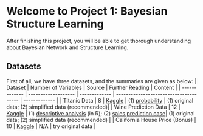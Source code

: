 # Welcome to Project 1: Bayesian Structure Learning 
After finishing this project, you will be able to get thorough understanding about Bayesian Network and Structure Learning.

## Datasets
First of all, we have three datasets, and the summaries are given as below:
| Dataset  | Number of Variables | Source | Further Reading | Content |
| ------------- | ------------------- | ------------- | -------------------------------------- | ------------- |
| Titanic Data | 8 | [Kaggle](https://www.kaggle.com/c/titanic) | (1) [probability](https://web.stanford.edu/class/archive/cs/cs109/cs109.1166/problem12.html) | (1) original data; (2) simplified data (recommended)|
| Wine Prediction Data | 12 | [Kaggle](https://www.kaggle.com/datasets/dropout/winequalityred) |  (1) [descriptive analysis](https://rpubs.com/Hpolhe/950288) (in R); (2) [sales prediction case](https://rstudio-pubs-static.s3.amazonaws.com/840867_cdbf78a38ded4b10be5af93271ee7593.html#DATA_EXPLORATION)| (1) original data; (2) simplified data (recommended) |
| California House Price (Bonus) | 10 | [Kaggle](https://www.kaggle.com/datasets/camnugent/california-housing-prices) | N/A | try original data |
